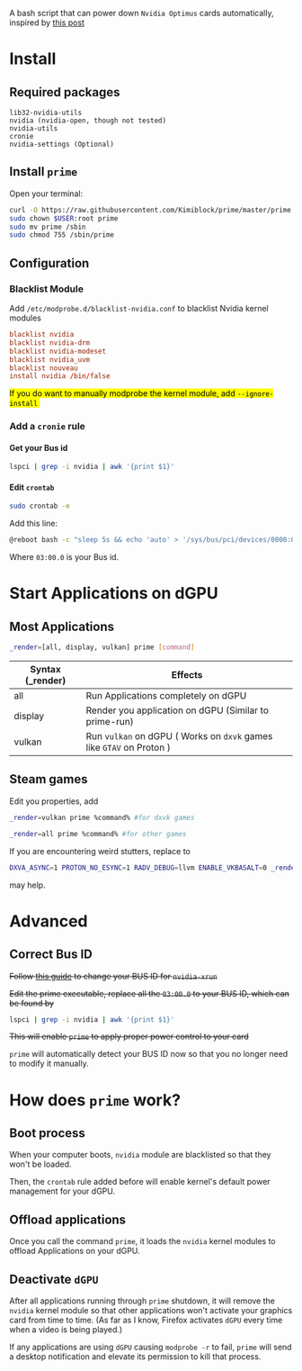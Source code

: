 A bash script that can power down `Nvidia Optimus` cards automatically, inspired by [this post](https://www.reddit.com/r/linux_gaming/comments/sqqzl4/nvidia_primerun_on_wayland_instead_of_nvidiaxrun/)

# Install

## Required packages

```pacman
lib32-nvidia-utils
nvidia (nvidia-open, though not tested)
nvidia-utils
cronie
nvidia-settings (Optional)
```

## Install `prime`

Open your terminal:

```bash
curl -O https://raw.githubusercontent.com/Kimiblock/prime/master/prime
sudo chown $USER:root prime
sudo mv prime /sbin
sudo chmod 755 /sbin/prime
```



## Configuration

### Blacklist Module

Add `/etc/modprobe.d/blacklist-nvidia.conf` to blacklist Nvidia kernel modules

```blacklist-nvidia.conf
blacklist nvidia
blacklist nvidia-drm
blacklist nvidia-modeset
blacklist nvidia_uvm
blacklist nouveau
install nvidia /bin/false
```

<mark> If you do want to manually modprobe the kernel module, add `--ignore-install` </mark>

### Add a `cronie` rule

#### Get your Bus id

```bash
lspci | grep -i nvidia | awk '{print $1}'
```

#### Edit `crontab`

```bash
sudo crontab -e
```

Add this line:

```bash
@reboot bash -c "sleep 5s && echo 'auto' > '/sys/bus/pci/devices/0000:03:00.0/power/control'"
```

Where `03:00.0` is your Bus id.

# Start Applications on dGPU

## Most Applications

```bash
_render=[all, display, vulkan] prime [command]
```

| Syntax (_render) | Effects                                                      |
| ---------------- | ------------------------------------------------------------ |
| all              | Run Applications completely on dGPU                          |
| display          | Render you application on dGPU (Similar to prime-run)        |
| vulkan           | Run `vulkan` on dGPU  ( Works on `dxvk` games like `GTAV` on Proton ) |

## Steam games

Edit you properties, add

```bash
_render=vulkan prime %command% #for dxvk games
```

```bash
_render=all prime %command% #for other games
```

If you are encountering weird stutters, replace to

```bash
DXVA_ASYNC=1 PROTON_NO_ESYNC=1 RADV_DEBUG=llvm ENABLE_VKBASALT=0 _render=vulkan prime %command%
```

may help.

# Advanced

## Correct Bus ID

~~Follow [this guide](https://github.com/Witko/nvidia-xrun#setting-the-right-bus-id) to change your BUS ID for `nvidia-xrun`~~

~~Edit the prime executable, replace all the `03:00.0` to your BUS ID, which can be found by~~ 

```bash
lspci | grep -i nvidia | awk '{print $1}'
```



~~This will enable `prime` to apply proper power control to your card~~

`prime` will automatically detect your BUS ID now so that you no longer need to modify it manually.

# How does `prime` work?

## Boot process

When your computer boots, `nvidia` module are blacklisted so that they won't be loaded.

Then, the `crontab` rule added before will enable kernel's default power management for your dGPU.

## Offload applications

Once you call the command `prime`, it loads the `nvidia` kernel modules to offload Applications on your dGPU.

## Deactivate `dGPU`

After all applications running through `prime` shutdown, it will remove the `nvidia` kernel module so that other applications won't activate your graphics card from time to time. (As far as I know, Firefox activates `dGPU` every time when a video is being played.)

If any applications are using `dGPU` causing `modprobe -r` to fail, `prime` will send a desktop notification and elevate its permission to kill that process.
